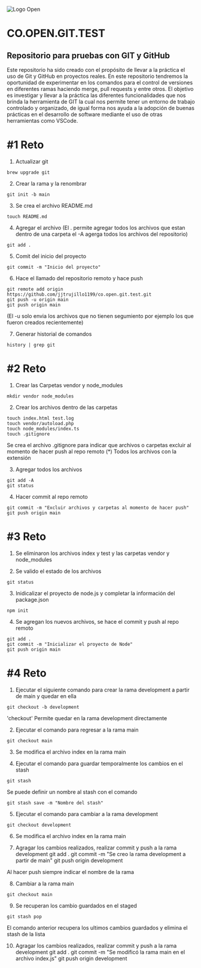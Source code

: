 ![Logo Open](https://openits.co/wp-content/uploads/2020/07/log-peque.png)

# CO.OPEN.GIT.TEST

## Repositorio para pruebas con GIT y GitHub

Este repositorio ha sido creado con el propósito de llevar a la práctica el uso de Git y GitHub en proyectos reales. En este repositorio tendremos la oportunidad de experimentar en los comandos para el control de versiones en diferentes ramas haciendo merge, pull requests y entre otros. El objetivo es investigar y llevar a la práctica las diferentes funcionalidades que nos brinda la herramienta de GIT la cual nos permite tener un entorno de trabajo controlado y organizado, de igual forma nos ayuda a la adopción de buenas prácticas en el desarrollo de software mediante el uso de otras herramientas como VSCode.

# #1 Reto

1. Actualizar git
```
brew upgrade git
```
2. Crear la rama y la renombrar 
```
git init -b main
```
3. Se crea el archivo README.md
```
touch README.md
```
4. Agregar el archivo (El . permite agregar todos los archivos que estan dentro de una carpeta el -A agerga todos los archivos del repositorio)
```
git add .
```
5. Comit del inicio del proyecto
```
git commit -m "Inicio del proyecto"
```
6. Hace el llamado del repositorio remoto y hace push
```
git remote add origin https://github.com/jjtrujillo1199/co.open.git.test.git
git push -u origin main
git push origin main
```
(El -u solo envia los archivos que no tienen segumiento por ejemplo los que fueron creados recientemente)

7. Generar historial de comandos
```
history | grep git
```

# #2 Reto

1.  Crear las Carpetas vendor y node_modules
```
mkdir vendor node_modules
```

2. Crear los archivos dentro de las carpetas 
```
touch index.html test.log
touch vendor/autoload.php
touch node_modules/index.ts
touch .gitignore
```
Se crea el archivo .gitignore para indicar que archivos o carpetas excluir al momento de hacer push al repo remoto (*) Todos los archivos con la extensión

3. Agregar todos los archivos 
```
git add -A
git status
```

4. Hacer commit al repo remoto
```
git commit -m "Excluir archivos y carpetas al momento de hacer push"
git push origin main
```

# #3 Reto

1. Se eliminaron los archivos index y test y las carpetas vendor y node_modules

2. Se valido el estado de los archivos
```
git status
```

3. Inidicalizar el proyecto de node.js y completar la información del package.json
```
npm init 
```

4. Se agregan los nuevos archivos, se hace el commit y push al repo remoto
```
git add .
git commit -m "Inicializar el proyecto de Node"
git push origin main
```

# #4 Reto

1.  Ejecutar el siguiente comando para crear la rama development a partir de main y quedar en ella
```
git checkout -b development
```
'checkout' Permite quedar en la rama development directamente

2. Ejecutar el comando para regresar a la rama main
```
git checkout main
```

3. Se modifica el archivo index en la rama main

4. Ejecutar el comando para guardar temporalmente los cambios en el stash
```
git stash
```
Se puede definir un nombre al stash con el comando 
```
git stash save -m "Nombre del stash"
```

5. Ejecutar el comando para cambiar a la rama development
```
git checkout development
```

6. Se modifica el archivo index en la rama main

7. Agragar los cambios realizados, realizar commit y push a la rama development
git add .
git commit -m "Se creo la rama development a partir de main"
git push origin development

Al hacer push siempre indicar el nombre de la rama

8. Cambiar a la rama main
```
git checkout main
```

9. Se recuperan los cambio guardados en el staged
```
git stash pop
```
El comando anterior recupera los ultimos cambios guardados y elimina el stash de la lista

10. Agragar los cambios realizados, realizar commit y push a la rama development
git add .
git commit -m "Se modificó la rama main en el archivo index.js"
git push origin development




